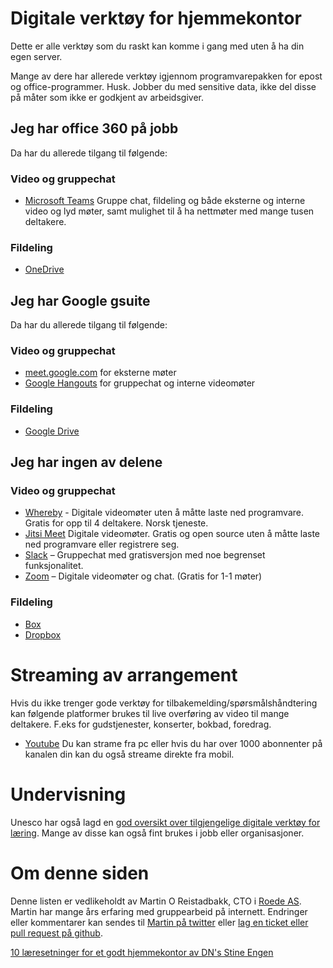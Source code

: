 
# Digitale verktøy for hjemmekontor

Dette er alle verktøy som du raskt kan komme i gang med uten å ha din egen server.

Mange av dere har allerede verktøy igjennom programvarepakken for epost og office-programmer. Husk. Jobber du med sensitive data, ikke del disse på måter som ikke er godkjent av arbeidsgiver.

## Jeg har office 360 på jobb
Da har du allerede tilgang til følgende:
### Video og gruppechat
- [Microsoft Teams](https://products.office.com/nb-no/microsoft-teams/group-chat-software?market=no) Gruppe chat, fildeling og både eksterne og interne video og lyd møter, samt mulighet til å ha nettmøter med mange tusen deltakere.
### Fildeling
- [OneDrive](https://onedrive.live.com/about/nb-no/)

## Jeg har Google gsuite
Da har du allerede tilgang til følgende:
### Video og gruppechat
- [meet.google.com](https://meet.google.com/_meet) for eksterne møter
- [Google Hangouts](https://hangouts.google.com/webchat/start) for gruppechat og interne videomøter
### Fildeling
- [Google Drive](https://www.google.com/drive/)


## Jeg har ingen av delene

### Video og gruppechat

- [Whereby](https://whereby.com) - Digitale videomøter uten å måtte laste ned programvare. Gratis for opp til 4 deltakere. Norsk tjeneste.
- [Jitsi Meet](https://meet.jit.si) Digitale videomøter. Gratis og open source uten å måtte laste ned programvare eller registrere seg.
- [Slack](https://slack.com/)  – Gruppechat med gratisversjon med noe begrenset funksjonalitet.
- [Zoom](https://zoom.us/)  – Digitale videomøter og chat. (Gratis for 1-1 møter)

### Fildeling
- [Box](https://www.box.com/)
- [Dropbox](https://www.dropbox.com/)

# Streaming av arrangement
Hvis du ikke trenger gode verktøy for tilbakemelding/spørsmålshåndtering kan følgende platformer brukes til live overføring av video til mange deltakere. F.eks for gudstjenester, konserter, bokbad, foredrag.

- [Youtube](https://www.youtube.com/) Du kan strame fra pc eller hvis du har over 1000 abonnenter på kanalen din kan du også streame direkte fra mobil.


# Undervisning

Unesco har også lagd en [god oversikt over tilgjengelige digitale verktøy for læring](https://en.unesco.org/themes/education-emergencies/coronavirus-school-closures/solutions). Mange av disse kan også fint brukes i jobb eller organisasjoner.

# Om denne siden
Denne listen er vedlikeholdt av Martin O Reistadbakk, CTO i [Roede AS](https://www.roede.com). Martin har mange års erfaring med gruppearbeid på internett. Endringer eller kommentarer kan sendes til [Martin på twitter](http://twitter.com/martior) eller [lag en ticket eller pull request på github](https://github.com/martior/hjemmekontor/issues).

[10 læresetninger for et godt hjemmekontor av DN's Stine Engen](https://www.dn.no/d2/livsstil/10-tips-slik-lykkes-du-med-hjemmekontoret/2-1-771731)

